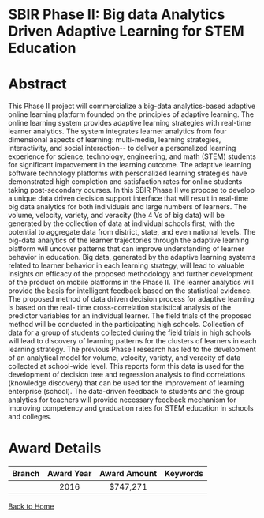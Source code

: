 
SBIR Phase II: Big data Analytics Driven Adaptive Learning for STEM Education
=============================================================================

# Abstract


This Phase II project will commercialize a big-data analytics-based adaptive online learning platform founded on the principles of adaptive learning. The online learning system provides adaptive learning strategies with real-time learner analytics. The system integrates learner analytics from four dimensional aspects of learning: multi-media, learning strategies, interactivity, and social interaction-- to deliver a personalized learning experience for science, technology, engineering, and math (STEM) students for significant improvement in the learning outcome. The adaptive learning software technology platforms with personalized learning strategies have demonstrated high completion and satisfaction rates for online students taking post-secondary courses. In this SBIR Phase II we propose to develop a unique data driven decision support interface that will result in real-time big data analytics for both individuals and large numbers of learners. The volume, velocity, variety, and veracity (the 4 Vs of big data) will be generated by the collection of data at individual schools first, with the potential to aggregate data from district, state, and even national levels. The big-data analytics of the learner trajectories through the adaptive learning platform will uncover patterns that can improve understanding of learner behavior in education. Big data, generated by the adaptive learning systems related to learner behavior in each learning strategy, will lead to valuable insights on efficacy of the proposed methodology and further development of the product on mobile platforms in the Phase II. The learner analytics will provide the basis for intelligent feedback based on the statistical evidence. The proposed method of data driven decision process for adaptive learning is based on the real- time cross-correlation statistical analysis of the predictor variables for an individual learner. The field trials of the proposed method will be conducted in the participating high schools. Collection of data for a group of students collected during the field trials in high schools will lead to discovery of learning patterns for the clusters of learners in each learning strategy. The previous Phase I research has led to the development of an analytical model for volume, velocity, variety, and veracity of data collected at school-wide level. This reports form this data is used for the development of decision tree and regression analysis to find correlations (knowledge discovery) that can be used for the improvement of learning enterprise (school). The data-driven feedback to students and the group analytics for teachers will provide necessary feedback mechanism for improving competency and graduation rates for STEM education in schools and colleges.  

# Award Details

|Branch|Award Year|Award Amount|Keywords|
| :---: | :---: | :---: | :---: |
||2016|$747,271||
  
  


[Back to Home](https://github.com/chrischow/dod_sbir_awards#266)